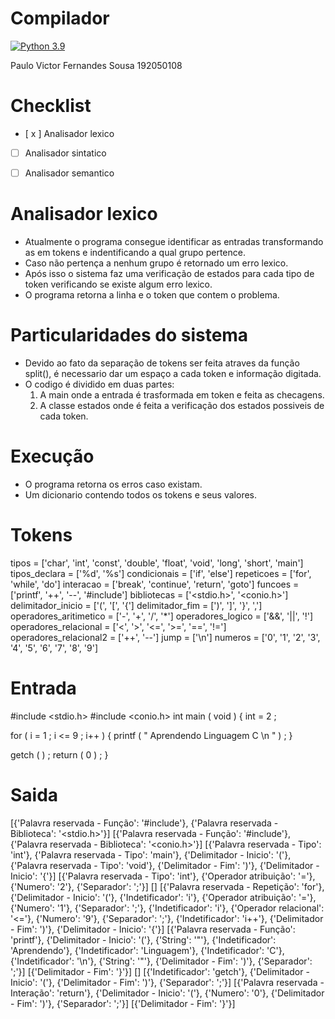 # Compilador 
[![Python 3.9](https://img.shields.io/badge/python-3.9-blue.svg)](https://www.python.org/downloads/release/python-390/)

Paulo Victor Fernandes Sousa
192050108

# Checklist

- [ x ] Analisador lexico
- [ ] Analisador sintatico
- [ ] Analisador semantico


# Analisador lexico
- Atualmente o programa consegue identificar as entradas transformando as em tokens e indentificando a qual grupo pertence.
- Caso não pertença a nenhum grupo é retornado um erro lexico.
- Após isso o sistema faz uma verificação de estados para cada tipo de token verificando se existe algum erro lexico.
- O programa retorna a linha e o token que contem o problema.

# Particularidades do sistema
- Devido ao fato da separação de tokens ser feita atraves da função split(), é necessario dar um espaço a cada token e informação digitada.
- O codigo é dividido em duas partes:
  1) A main onde a entrada é trasformada em token e feita as checagens.
  2) A classe estados onde é feita a verificação dos estados possiveis de cada token.

# Execução
- O programa retorna os erros caso existam.
- Um dicionario contendo todos os tokens e seus valores.
  
# Tokens
tipos = ['char', 'int', 'const', 'double', 'float', 'void', 'long', 'short', 'main']
tipos_declara = ['%d', '%s']
condicionais = ['if', 'else']
repeticoes = ['for', 'while', 'do']
interacao = ['break', 'continue', 'return', 'goto']
funcoes = ['printf', '++', '--', '#include']
bibliotecas = ['<stdio.h>', '<conio.h>']
delimitador_inicio = ['(', '[', '{']
delimitador_fim = [')', ']', '}', ',']
operadores_aritimetico = ['-', '+', '/', '*']
operadores_logico = ['&&', '||', '!']
operadores_relacional = ['<', '>', '<=', '>=', '==', '!=']
operadores_relacional2 = ['++', '--']
jump = ['\n']
numeros = ['0', '1', '2', '3', '4', '5', '6', '7', '8', '9']

# Entrada
#include <stdio.h>
#include <conio.h>
int main ( void ) {
  int = 2 ;

  for ( i = 1 ; i <= 9 ; i++ ) {
    printf ( " Aprendendo Linguagem C \n " ) ;
  }

  getch ( ) ;
  return ( 0 ) ;
}

# Saida
[{'Palavra reservada - Função': '#include'}, {'Palavra reservada - Biblioteca': '<stdio.h>'}]
[{'Palavra reservada - Função': '#include'}, {'Palavra reservada - Biblioteca': '<conio.h>'}]
[{'Palavra reservada - Tipo': 'int'}, {'Palavra reservada - Tipo': 'main'}, {'Delimitador - Inicio': '('}, {'Palavra reservada - Tipo': 'void'}, {'Delimitador - Fim': ')'}, {'Delimitador - Inicio': '{'}]
[{'Palavra reservada - Tipo': 'int'}, {'Operador atribuição': '='}, {'Numero': '2'}, {'Separador': ';'}]
[]
[{'Palavra reservada - Repetição': 'for'}, {'Delimitador - Inicio': '('}, {'Indetificador': 'i'}, {'Operador atribuição': '='}, {'Numero': '1'}, {'Separador': ';'}, {'Indetificador': 'i'}, {'Operador relacional': '<='}, {'Numero': '9'}, {'Separador': ';'}, {'Indetificador': 'i++'}, {'Delimitador - Fim': ')'}, {'Delimitador - Inicio': '{'}]
[{'Palavra reservada - Função': 'printf'}, {'Delimitador - Inicio': '('}, {'String': '"'}, {'Indetificador': 'Aprendendo'}, {'Indetificador': 'Linguagem'}, {'Indetificador': 'C'}, {'Indetificador': '\\n'}, {'String': '"'}, {'Delimitador - Fim': ')'}, {'Separador': ';'}]
[{'Delimitador - Fim': '}'}]
[]
[{'Indetificador': 'getch'}, {'Delimitador - Inicio': '('}, {'Delimitador - Fim': ')'}, {'Separador': ';'}]
[{'Palavra reservada - Interação': 'return'}, {'Delimitador - Inicio': '('}, {'Numero': '0'}, {'Delimitador - Fim': ')'}, {'Separador': ';'}]
[{'Delimitador - Fim': '}'}]
